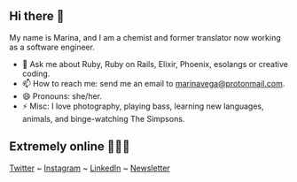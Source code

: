 ## Hi there 👋

My name is Marina, and I am a chemist and former translator now working as a software engineer. 

- 💬 Ask me about Ruby, Ruby on Rails, Elixir, Phoenix, esolangs or creative coding.
- 📫 How to reach me: send me an email to marinavega@protonmail.com.
- 😄 Pronouns: she/her.
- ⚡ Misc: I love photography, playing bass, learning new languages, animals, and binge-watching The Simpsons.

## Extremely online 👩🏻‍💻

[Twitter](https://twitter.com/buenapava) ~ [Instagram](https://instagram.com/buenapava) ~ [LinkedIn](https://www.linkedin.com/in/marina-vega/) ~ [Newsletter](https://mytwocents.news/)
